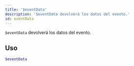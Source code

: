 ```yaml
---
title: '$eventData'
description: '$eventData devolverá los datos del evento.'
id: eventData
---
```


`$eventData` devolverá los datos del evento.

## Uso

```php
$eventData
```